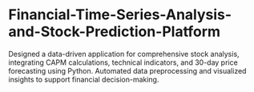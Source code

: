 # Financial-Time-Series-Analysis-and-Stock-Prediction-Platform
Designed a data-driven application for comprehensive stock analysis, integrating CAPM calculations, technical indicators, and 30-day price forecasting using Python. Automated data preprocessing and visualized insights to support financial decision-making.
